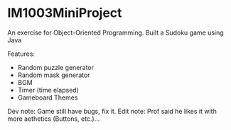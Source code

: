 # IM1003MiniProject

An exercise for Object-Oriented Programming. Built a Sudoku game using Java


Features:
- Random puzzle generator
- Random mask generator
- BGM
- Timer (time elapsed)
- Gameboard Themes

Dev note: Game still have bugs, fix it.
Edit note: Prof said he likes it with more aethetics (Buttons, etc.)...
